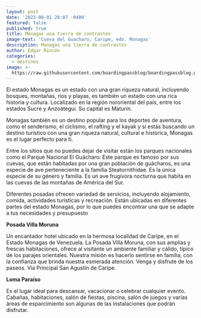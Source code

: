```yaml
---
layout: post
date: '2023-08-01 20:07 -0400'
featured: false
published: true
title: Monagas una tierra de contrastes
image-text: 'Cueva del Guacharo, Caripe, edo. Monagas'
description: Monagas una tierra de contrastes
author: Edgar Rincón
categories:
  - destinos
image: >-
  https://raw.githubusercontent.com/boardingpassblog/boardingpassblog.github.io/main/assets/images/Cueva-del-Guacharo.jpg
---
```

El estado Monagas es un estado con una gran riqueza natural, incluyendo bosques, montañas, ríos y playas, es también un estado con una rica historia y cultura. Localizado en la región nororiental del país, entre los estados Sucre y Anzoátegui. Su capital es Maturín.

Monagas también es un destino popular para los deportes de aventura, como el senderismo, el ciclismo, el rafting y el kayak y si estás buscando un destino turístico con una gran riqueza natural, cultural e histórica, Monagas es el lugar perfecto para ti.

Entre los sitios que no puedes dejar de visitar están los parques nacionales como el Parque Nacional El Guácharo: Este parque es famoso por sus cuevas, que están habitadas por una gran población de guácharos, es una especie de ave perteneciente a la familia Steatornithidae. Es la única especie de su género y familia. Es un ave frugívora nocturna que habita en las cuevas de las montañas de América del Sur.

Diferentes posadas ofrecen variedad de servicios, incluyendo alojamiento, comida, actividades turísticas y recreación. Están ubicadas en diferentes partes del estado Monagas, por lo que puedes encontrar una que se adapte a tus necesidades y presupuesto

**Posada Villa Moruna**

Un encantador hotel ubicado en la hermosa localidad de Caripe, en el Estado Monagas de Venezuela. La Posada Villa Moruna, con sus amplias y frescas habitaciones, ofrece al visitante un ambiente familiar y cálido, típico de los parajes orientales. Nuestra misión es hacerlo sentirse en familia, con la confianza que brinda nuestra esmerada atención. Venga y disfrute de los paseos. Vía Principal San Agustín de Caripe.

**Loma Paraíso**

Es el lugar ideal para descansar, vacacionar o celebrar cualquier evento. Cabañas, habitaciones, salón de fiestas, piscina, salón de juegos y varias áreas de esparcimiento son algunas de las instalaciones que podrán disfrutar.
